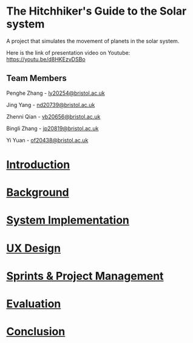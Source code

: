 # The Hitchhiker's Guide to the Solar system

A project that simulates the movement of planets in the solar system.

Here is the link of presentation video on Youtube: https://youtu.be/d8HKEzvDSBo


## Team Members

Penghe Zhang - ly20254@bristol.ac.uk

Jing Yang - nd20739@bristol.ac.uk

Zhenni Qian - vb20656@bristol.ac.uk

Bingli Zhang - jp20819@bristol.ac.uk

Yi Yuan - of20438@bristol.ac.uk



# [Introduction](./doc/Introduction.md)

# [Background](./doc/Background1.md)

# [System Implementation](./doc/SystemImplementation.md)

# [UX Design](./doc/UXdesign.md)

# [Sprints & Project Management](./doc/Workingmethod.md)

# [Evaluation](./doc/Evaluation.md)

# [Conclusion](./doc/Conclusion.md)


